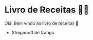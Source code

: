# Livro de Receitas :man_cook:

Olá! Bem vindo ao livro de receitas :wave:

* Strogonoff de frango



